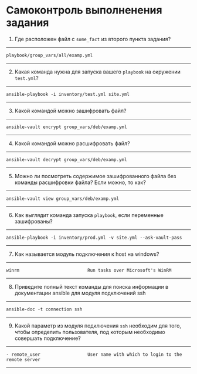 # Самоконтроль выполненения задания

1. Где расположен файл с `some_fact` из второго пункта задания?

---

`playbook/group_vars/all/examp.yml`

---

2. Какая команда нужна для запуска вашего `playbook` на окружении `test.yml`?

---

`ansible-playbook -i inventory/test.yml site.yml`

---

3. Какой командой можно зашифровать файл?

---

`ansible-vault encrypt group_vars/deb/examp.yml`

---

4. Какой командой можно расшифровать файл?

---

`ansible-vault decrypt group_vars/deb/examp.yml`

---

5. Можно ли посмотреть содержимое зашифрованного файла без команды расшифровки файла? Если можно, то как?

---

`ansible-vault view group_vars/deb/examp.yml`

---

6. Как выглядит команда запуска `playbook`, если переменные зашифрованы?

---


`ansible-playbook -i inventory/prod.yml -v site.yml --ask-vault-pass`

---

7. Как называется модуль подключения к host на windows?

---

`winrm                          Run tasks over Microsoft's WinRM `

---

8. Приведите полный текст команды для поиска информации в документации ansible для модуля подключений ssh

---

`ansible-doc -t connection ssh`

---

9. Какой параметр из модуля подключения `ssh` необходим для того, чтобы определить пользователя, под которым необходимо совершать подключение?

---

`- remote_user                  User name with which to login to the remote server`

---
